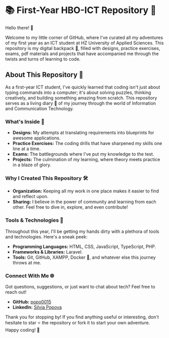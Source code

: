# 📚 First-Year HBO-ICT Repository 🚀

Hello there! 👋

Welcome to my little corner of GitHub, where I've curated all my adventures of my first year as an ICT student at HZ University of Applied Sciences. This repository is my digital backpack 🎒, filled with designs, practice exercises, exams, pdf materials and projects that have accompanied me through the twists and turns of learning to code.

## About This Repository 📖

As a first-year ICT student, I've quickly learned that coding isn't just about typing commands into a computer; it's about solving puzzles, thinking creatively, and building something amazing from scratch. This repository serves as a living diary 📔 of my journey through the world of Information and Communication Technology.

### What's Inside 📁

- **Designs:** My attempts at translating requirements into blueprints for awesome applications.
- **Practice Exercises:** The coding drills that have sharpened my skills one line at a time.
- **Exams:** The battlegrounds where I've put my knowledge to the test.
- **Projects:** The culmination of my learning, where theory meets practice in a blaze of glory.

### Why I Created This Repository 🛠️

- **Organization:** Keeping all my work in one place makes it easier to find and reflect upon.
- **Sharing:** I believe in the power of community and learning from each other. Feel free to dive in, explore, and even contribute!

### Tools & Technologies 🧰

Throughout this year, I'll be getting my hands dirty with a plethora of tools and technologies. Here's a sneak peek:

- **Programming Languages:** HTML, CSS, JavaScript, TypeScript, PHP.
- **Frameworks & Libraries:** Laravel.
- **Tools:** Git, GitHub, XAMPP, Docker 🐳, and whatever else this journey throws at me.

### Connect With Me 🌐

Got questions, suggestions, or just want to chat about tech? Feel free to reach out!

- **GitHub:** [popo0015](https://github.com/popo0015)
- **LinkedIn:** [Silvia Popova](https://www.linkedin.com/in/silvia-popova-4477a6290/)

Thank you for stopping by! If you find anything useful or interesting, don't hesitate to star ⭐ the repository or fork it to start your own adventure. Happy coding! 🚀

